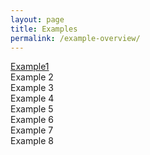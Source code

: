 ```yaml
---
layout: page
title: Examples
permalink: /example-overview/
---
```



<div class="grid-container">
  <div class="Example-1 grid-element"><a href="example1.html">Example1</a></div>
  <div class="Example-2 grid-element">Example 2</div>
  <div class="Example-3 grid-element">Example 3</div>
  <div class="Example-4 grid-element">Example 4</div>
  <div class="Example-5 grid-element">Example 5</div>
  <div class="Example-6 grid-element">Example 6</div>
  <div class="Example-7 grid-element">Example 7</div>
  <div class="Example-8 grid-element">Example 8</div>
</div>